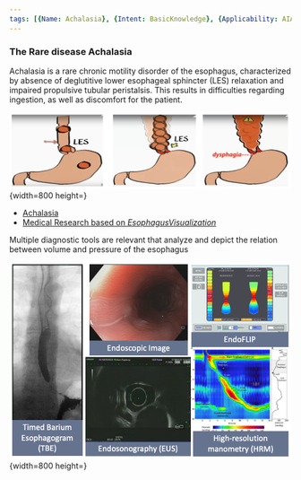 ```yaml
---
tags: [{Name: Achalasia}, {Intent: BasicKnowledge}, {Applicability: AIAct}, {Usage: SegmentationModel}]
---
```


### The Rare disease Achalasia

Achalasia is a rare chronic motility disorder of the esophagus, characterized by absence of deglutitive lower esophageal sphincter (LES) relaxation and impaired propulsive tubular peristalsis. This results in difficulties regarding ingestion, as well as discomfort for the patient.

![SoftwareAlgorithm](<../../../../../imgs/Achalasia/Achalasia.png>){width=800 height=}

- [Achalasia](https://www.ncbi.nlm.nih.gov/books/NBK519515/)
- [Medical Research based on *EsophagusVisualization*](https://www.researchgate.net/publication/381251308_Automatic_three-dimensional_reconstruction_of_the_oesophagus_in_achalasia_patients_undergoing_POEM_an_innovative_approach_for_evaluating_treatment_outcomes)

Multiple diagnostic tools are relevant that analyze and depict the relation between volume and pressure of the esophagus

![SoftwareAlgorithm](<../../../../../imgs/Achalasia/Diagnosis_achalasia.png>){width=800 height=}
